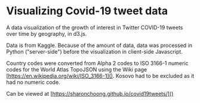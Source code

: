 # Visualizing Covid-19 tweet data
A data visualization of the growth of interest in Twitter COVID-19 tweets over time by geography, in d3.js.  

Data is from Kaggle. Because of the amount of data, data was processed in Python ("server-side") before the visualization in client-side Javascript.

Country codes were converted from Alpha 2 codes to ISO 3166-1 numeric codes for the World Atlas TopoJSON using the Wiki page [https://en.wikipedia.org/wiki/ISO_3166-1]().  Kosovo had to be excluded as it had no numeric code.

Can be viewed at [https://sharonchoong.github.io/covid19tweets/]()
